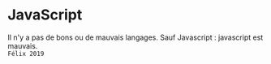 # JavaScript

Il n'y a pas de bons ou de mauvais langages.
Sauf Javascript : javascript est mauvais.<br>
`Félix 2019`
